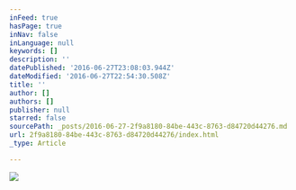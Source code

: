 ```yaml
---
inFeed: true
hasPage: true
inNav: false
inLanguage: null
keywords: []
description: ''
datePublished: '2016-06-27T23:08:03.944Z'
dateModified: '2016-06-27T22:54:30.508Z'
title: ''
author: []
authors: []
publisher: null
starred: false
sourcePath: _posts/2016-06-27-2f9a8180-84be-443c-8763-d84720d44276.md
url: 2f9a8180-84be-443c-8763-d84720d44276/index.html
_type: Article

---
```

![](https://the-grid-user-content.s3-us-west-2.amazonaws.com/d493e0a5-b008-4466-9acc-3aa9941dd2a7.jpg)